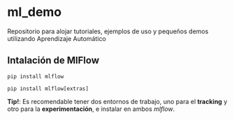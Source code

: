 # ml_demo
Repositorio para alojar tutoriales, ejemplos de uso y pequeños demos utilizando Aprendizaje Automático

## Intalación de MlFlow

```pip install mlflow```

```pip install mlflow[extras]```

**Tip!**: Es recomendable tener dos entornos de trabajo, uno para el **tracking** y otro para la **experimentación**, e instalar en ambos *mlflow*.
